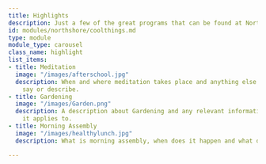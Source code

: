 ```yaml
---
title: Highlights
description: Just a few of the great programs that can be found at North Shore Elementary.
id: modules/northshore/coolthings.md
type: module
module_type: carousel
class_name: highlight
list_items:
- title: Meditation
  image: "/images/afterschool.jpg"
  description: When and where meditation takes place and anything else we want to
    say or describe.
- title: Gardening
  image: "/images/Garden.png"
  description: A description about Gardening and any relevant information like who
    it applies to.
- title: Morning Assembly
  image: "/images/healthylunch.jpg"
  description: What is morning assembly, when does it happen and what does it accomplish?

---
```

